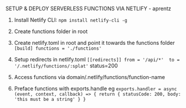 SETUP & DEPLOY SERVERLESS FUNCTIONS VIA NETLIFY - aprentz

1. Install Netlify CLI:
   `npm install netlify-cli -g`

2. Create functions folder in root

3. Create netlify.toml in root and point it towards the functions folder
   `[build]
   functions = './functions'
`
4. Setup redirects in netlify.toml
   `[[redirects]]
   from = '/api/*' 
   to = '/.netlify/functions/:splat'`
   status=200

5. Access functions via domain/.netlify/functions/function-name

6. Preface functions with exports.handle eg
   `exports.handler = async (event, context, callback) => {
      return {
         statusCode: 200,
         body: 'this must be a string'
      }
}`
